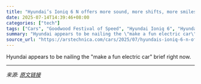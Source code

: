 ```yaml
---
title: "Hyundai’s Ioniq 6 N offers more sound, more shifts, more smiles"
date: 2025-07-14T14:39:46+08:00
categories: ["tech"]
tags: ["Cars", "Goodwood Festival of Speed", "Hyundai Ioniq 6", "Hyundai Ioniq 6 N"]
summary: "Hyundai appears to be nailing the \"make a fun electric car\" brief right now."
source_url: "https://arstechnica.com/cars/2025/07/hyundais-ioniq-6-n-offers-more-sound-more-shifts-more-smiles/"
---
```


Hyundai appears to be nailing the "make a fun electric car" brief right now.

---

*来源: [原文链接](https://arstechnica.com/cars/2025/07/hyundais-ioniq-6-n-offers-more-sound-more-shifts-more-smiles/)*

